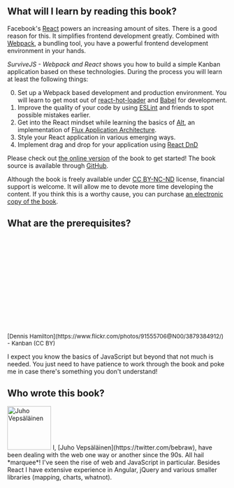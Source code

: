 ## What will I learn by reading this book?

Facebook's [React](https://facebook.github.io/react/) powers an increasing amount of sites. There is a good reason for this. It simplifies frontend development greatly. Combined with [Webpack](https://webpack.github.io/), a bundling tool, you have a powerful frontend development environment in your hands.

*SurviveJS - Webpack and React* shows you how to build a simple Kanban application based on these technologies. During the process you will learn at least the following things:

0. Set up a Webpack based development and production environment. You will learn to get most out of [react-hot-loader](https://github.com/gaearon/react-hot-loader) and [Babel](https://babeljs.io/) for development.
0. Improve the quality of your code by using [ESLint](http://eslint.org/) and friends to spot possible mistakes earlier.
0. Get into the React mindset while learning the basics of [Alt](http://alt.js.org/), an implementation of [Flux Application Architecture](https://facebook.github.io/flux/docs/overview.html).
0. Style your React application in various emerging ways.
0. Implement drag and drop for your application using [React DnD](https://gaearon.github.io/react-dnd/)

Please check out [the online version](webpack_react/introduction) of the book to get started! The book source is available through [GitHub](https://github.com/survivejs/webpack_react).

Although the book is freely available under [CC BY-NC-ND](https://creativecommons.org/licenses/by-nc-nd/4.0/) license, financial support is welcome. It will allow me to devote more time developing the content. If you think this is a worthy cause, you can purchase [an electronic copy of the book](https://leanpub.com/survivejs_webpack).

## What are the prerequisites?

<div style="margin-bottom: 1em">
    <div style="background-image: url('images/kanban_small.jpg'); height: 220px; background-position: top; background-size: cover;"></div>
    <span class="legend" style="font-size: small;">[Dennis Hamilton](https://www.flickr.com/photos/91555706@N00/3879384912/) - Kanban (CC BY)</span>
</div>

I expect you know the basics of JavaScript but beyond that not much is needed. You just need to have patience to work through the book and poke me in case there's something you don't understand!

## Who wrote this book?

<p>
<img src="https://www.gravatar.com/avatar/b26ec3c2769168c2cbc64cc3df9cdd9c?s=100" alt="Juho Vepsäläinen" class="author-photo" width="100" height="100" />
I, [Juho Vepsäläinen](https://twitter.com/bebraw), have been dealing with the web one way or another since the 90s. All hail *marquee*! I've seen the rise of web and JavaScript in particular. Besides React I have extensive experience in Angular, jQuery and various smaller libraries (mapping, charts, whatnot).
</p>
